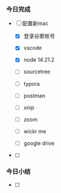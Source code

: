 ### 今日完成

- [ ] 配置新mac

  - [x] 登录谷歌账号

  - [x] vscode
  - [x] node 14.21.2
  - [ ] sourcetree
  - [ ] typora
  - [ ] postman
  - [ ] xnip
  - [ ] zoom
  - [ ] wickr me
  - [ ] google drive

- [ ] 


###  今日小结

- [ ] 

